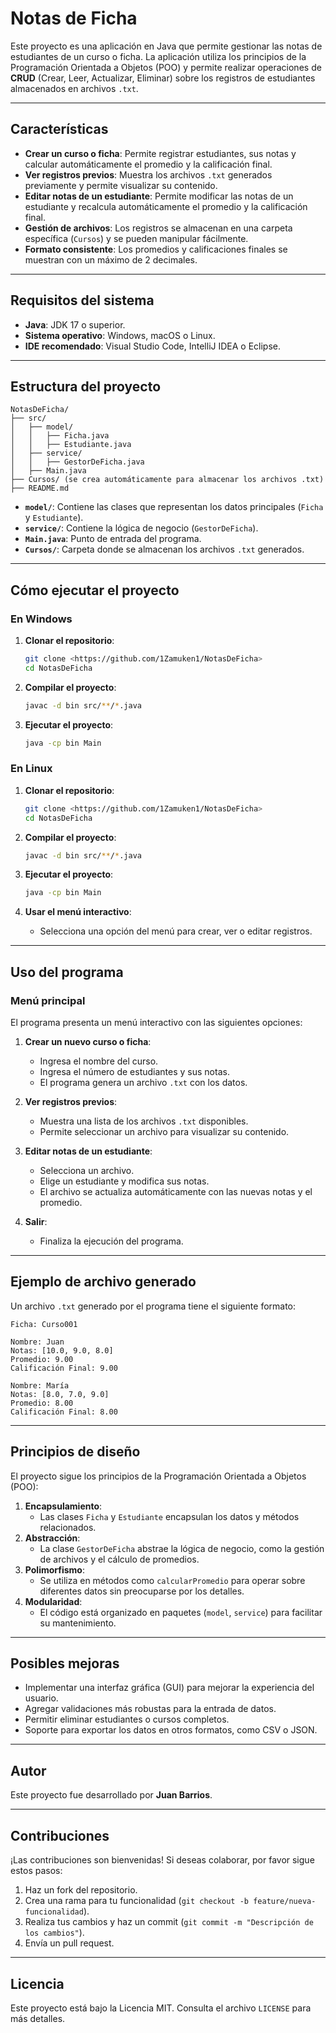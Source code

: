 # Notas de Ficha

Este proyecto es una aplicación en Java que permite gestionar las notas de estudiantes de un curso o ficha. La aplicación utiliza los principios de la Programación Orientada a Objetos (POO) y permite realizar operaciones de **CRUD** (Crear, Leer, Actualizar, Eliminar) sobre los registros de estudiantes almacenados en archivos `.txt`.

---

## **Características**

- **Crear un curso o ficha**: Permite registrar estudiantes, sus notas y calcular automáticamente el promedio y la calificación final.
- **Ver registros previos**: Muestra los archivos `.txt` generados previamente y permite visualizar su contenido.
- **Editar notas de un estudiante**: Permite modificar las notas de un estudiante y recalcula automáticamente el promedio y la calificación final.
- **Gestión de archivos**: Los registros se almacenan en una carpeta específica (`Cursos`) y se pueden manipular fácilmente.
- **Formato consistente**: Los promedios y calificaciones finales se muestran con un máximo de 2 decimales.

---

## **Requisitos del sistema**

- **Java**: JDK 17 o superior.
- **Sistema operativo**: Windows, macOS o Linux.
- **IDE recomendado**: Visual Studio Code, IntelliJ IDEA o Eclipse.

---

## **Estructura del proyecto**

```
NotasDeFicha/
├── src/
│   ├── model/
│   │   ├── Ficha.java
│   │   ├── Estudiante.java
│   ├── service/
│   │   ├── GestorDeFicha.java
│   ├── Main.java
├── Cursos/ (se crea automáticamente para almacenar los archivos .txt)
├── README.md
```

- **`model/`**: Contiene las clases que representan los datos principales (`Ficha` y `Estudiante`).
- **`service/`**: Contiene la lógica de negocio (`GestorDeFicha`).
- **`Main.java`**: Punto de entrada del programa.
- **`Cursos/`**: Carpeta donde se almacenan los archivos `.txt` generados.

---

## **Cómo ejecutar el proyecto**

### **En Windows**
1. **Clonar el repositorio**:
   ```bash
   git clone <https://github.com/1Zamuken1/NotasDeFicha>
   cd NotasDeFicha
   ```

2. **Compilar el proyecto**:
   ```bash
   javac -d bin src/**/*.java
   ```

3. **Ejecutar el proyecto**:
   ```bash
   java -cp bin Main
   ```

### **En Linux**
1. **Clonar el repositorio**:
   ```bash
   git clone <https://github.com/1Zamuken1/NotasDeFicha>
   cd NotasDeFicha
   ```

2. **Compilar el proyecto**:
   ```bash
   javac -d bin src/**/*.java
   ```

3. **Ejecutar el proyecto**:
   ```bash
   java -cp bin Main
   ```

4. **Usar el menú interactivo**:
   - Selecciona una opción del menú para crear, ver o editar registros.

---

## **Uso del programa**

### **Menú principal**
El programa presenta un menú interactivo con las siguientes opciones:

1. **Crear un nuevo curso o ficha**:
   - Ingresa el nombre del curso.
   - Ingresa el número de estudiantes y sus notas.
   - El programa genera un archivo `.txt` con los datos.

2. **Ver registros previos**:
   - Muestra una lista de los archivos `.txt` disponibles.
   - Permite seleccionar un archivo para visualizar su contenido.

3. **Editar notas de un estudiante**:
   - Selecciona un archivo.
   - Elige un estudiante y modifica sus notas.
   - El archivo se actualiza automáticamente con las nuevas notas y el promedio.

4. **Salir**:
   - Finaliza la ejecución del programa.

---

## **Ejemplo de archivo generado**

Un archivo `.txt` generado por el programa tiene el siguiente formato:

```
Ficha: Curso001

Nombre: Juan
Notas: [10.0, 9.0, 8.0]
Promedio: 9.00
Calificación Final: 9.00

Nombre: María
Notas: [8.0, 7.0, 9.0]
Promedio: 8.00
Calificación Final: 8.00
```

---

## **Principios de diseño**

El proyecto sigue los principios de la Programación Orientada a Objetos (POO):

1. **Encapsulamiento**:
   - Las clases `Ficha` y `Estudiante` encapsulan los datos y métodos relacionados.
2. **Abstracción**:
   - La clase `GestorDeFicha` abstrae la lógica de negocio, como la gestión de archivos y el cálculo de promedios.
3. **Polimorfismo**:
   - Se utiliza en métodos como `calcularPromedio` para operar sobre diferentes datos sin preocuparse por los detalles.
4. **Modularidad**:
   - El código está organizado en paquetes (`model`, `service`) para facilitar su mantenimiento.

---

## **Posibles mejoras**

- Implementar una interfaz gráfica (GUI) para mejorar la experiencia del usuario.
- Agregar validaciones más robustas para la entrada de datos.
- Permitir eliminar estudiantes o cursos completos.
- Soporte para exportar los datos en otros formatos, como CSV o JSON.

---

## **Autor**

Este proyecto fue desarrollado por **Juan Barrios**.

---

## **Contribuciones**

¡Las contribuciones son bienvenidas! Si deseas colaborar, por favor sigue estos pasos:

1. Haz un fork del repositorio.
2. Crea una rama para tu funcionalidad (`git checkout -b feature/nueva-funcionalidad`).
3. Realiza tus cambios y haz un commit (`git commit -m "Descripción de los cambios"`).
4. Envía un pull request.

---

## **Licencia**

Este proyecto está bajo la Licencia MIT. Consulta el archivo `LICENSE` para más detalles.